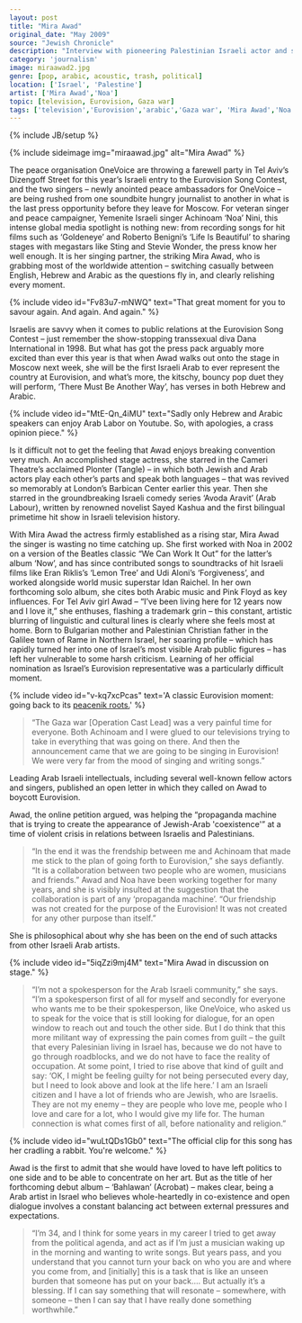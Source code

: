 ```yaml
---
layout: post
title: "Mira Awad"
original_date: "May 2009"
source: "Jewish Chronicle"
description: "Interview with pioneering Palestinian Israeli actor and singer"
category: 'journalism'
image: miraawad2.jpg
genre: [pop, arabic, acoustic, trash, political]
location: ['Israel', 'Palestine']
artist: ['Mira Awad','Noa']
topic: [television, Eurovision, Gaza war]
tags: ['television','Eurovision','arabic','Gaza war', 'Mira Awad','Noa', pop, acoustic, trash, political, 'Israel', 'Palestine']
---
```

{% include JB/setup %}

<!--------------HELPERS------------->
<!-- video helper -->
<!-- {% include video id="UXwLBS3yUkA" text="Buena Vista: it never did get better than this." pre='' %} -->
<!-- image helper: remote -->
<!-- {% include sideimage url="http://..." text="Buena Vista: it never did get better than this." %} -->
<!-- image helper: local -->
<!-- {% include sideimage img="mypic.jpg" text="Buena Vista: it never did get better than this." %} -->
<!-- link helper: open in new tab -->
<!-- {% include link url="http://..." text="Buena Vista: it never did get better than this." %} -->


{% include sideimage img="miraawad.jpg" alt="Mira Awad" %}

<span class="newthought">The peace organisation OneVoice<span> are throwing a farewell party in Tel Aviv’s Dizengoff Street for this year’s Israeli entry to the Eurovision Song Contest, and the two singers – newly anointed peace ambassadors for OneVoice – are being rushed from one soundbite hungry journalist to another in what is the last press opportunity before they leave for Moscow. For veteran singer and peace campaigner, Yemenite Israeli singer Achinoam ‘Noa’ Nini, this intense global media spotlight is nothing new: from recording songs for hit films such as ‘Goldeneye’ and Roberto Benigni’s ‘Life Is Beautiful’ to sharing stages with megastars like Sting and Stevie Wonder, the press know her well enough. It is her singing partner, the striking Mira Awad, who is grabbing most of the worldwide attention – switching casually between English, Hebrew and Arabic as the questions fly in, and clearly relishing every moment.

{% include video id="Fv83u7-mNWQ" text="That great moment for you to savour again. And again. And again." %}

Israelis are savvy when it comes to public relations at the Eurovision Song Contest – just remember the show-stopping transsexual diva Dana International in 1998. But what has got the press pack arguably more excited than ever this year is that when Awad walks out onto the stage in Moscow next week, she will be the first Israeli Arab to ever represent the country at Eurovision, and what’s more, the kitschy, bouncy pop duet they will perform, ‘There Must Be Another Way’, has verses in both Hebrew and Arabic.

{% include video id="MtE-Qn_4iMU" text="Sadly only Hebrew and Arabic speakers can enjoy Arab Labor on Youtube. So, with apologies, a crass opinion piece." %}

Is it difficult not to get the feeling that Awad enjoys breaking convention very much. An accomplished stage actress, she starred in the Cameri Theatre’s acclaimed Plonter (Tangle) – in which both Jewish and Arab actors play each other’s parts and speak both languages – that was revived so memorably at London’s Barbican Center earlier this year. Then she starred in the groundbreaking Israeli comedy series ‘Avoda Aravit’ (Arab Labour), written by renowned novelist Sayed Kashua and the first bilingual primetime hit show in Israeli television history.

With Mira Awad the actress firmly established as a rising star, Mira Awad the singer is wasting no time catching up. She first worked with Noa in 2002 on a version of the Beatles classic “We Can Work It Out” for the latter’s album ‘Now’, and has since contributed songs to soundtracks of hit Israeli films like Eran Riklis’s ‘Lemon Tree’ and Udi Aloni’s ‘Forgiveness’, and worked alongside world music superstar Idan Raichel. In her own forthcoming solo album, she cites both Arabic music and Pink Floyd as key influences. For Tel Aviv girl Awad – “I’ve been living here for 12 years now and I love it,” she enthuses, flashing a trademark grin – this constant, artistic blurring of linguistic and cultural lines is clearly where she feels most at home. Born to Bulgarian mother and Palestinian Christian father in the Galilee town of Rame in Northern Israel, her soaring profile – which has rapidly turned her into one of Israel’s most visible Arab public figures – has left her vulnerable to some harsh criticism. Learning of her official nomination as Israel’s Eurovision representative was a particularly difficult moment.

{% include video id="v-kq7xcPcas" text='A classic Eurovision moment: going back to its <a href="https://en.wikipedia.org/wiki/Eurovision_Song_Contest#Origins"  >peacenik roots.</a>' %}

 > “The Gaza war [Operation Cast Lead] was a very painful time for everyone. Both Achinoam and I were glued to our televisions trying to take in everything that was going on there. And then the announcement came that we are going to be singing in Eurovision! We were very far from the mood of singing and writing songs.”

Leading Arab Israeli intellectuals, including several well-known fellow actors and singers, published an open letter in which they called on Awad to boycott Eurovision. 

Awad, the online petition argued, was helping the “propaganda machine that is trying to create the appearance of Jewish-Arab 'coexistence'” at a time of violent crisis in relations between Israelis and Palestinians. 

> “In the end it was the frendship between me and Achinoam that made me stick to the plan of going forth to Eurovision,” she says defiantly. “It is a collaboration between two people who are women, musicians and friends.” Awad and Noa have been working together for many years, and she is visibly insulted at the suggestion that the collaboration is part of any ‘propaganda machine’. “Our friendship was not created for the purpose of the Eurovision! It was not created for any other purpose than itself.” 

She is philosophical about why she has been on the end of such attacks from other Israeli Arab artists.

{% include video id="5iqZzi9mj4M" text="Mira Awad in discussion on stage." %}

> “I’m not a spokesperson for the Arab Israeli community,” she says. “I’m a spokesperson first of all for myself and secondly for everyone who wants me to be their spokesperson, like OneVoice, who asked us to speak for the voice that is still looking for dialogue, for an open window  to reach out and touch the other side. But I do think that this more militant way of expressing the pain comes from guilt – the guilt that every Palesinian living in Israel has, because we do not have to go through roadblocks, and we do not have to face the reality of occupation. At some point, I tried to rise above that kind of guilt and say: ‘OK, I might be feeling guilty for not being persecuted every day, but I need to look above and look at the life here.’ I am an Israeli citizen and I have a lot of friends who are Jewish, who are Israelis. They are not my enemy – they are people who love me, people who I love and care for a lot, who I would give my life for. The human connection is what comes first of all, before nationality and religion.”
 
{% include video id="wuLtQDs1Gb0" text="The official clip for this song has her cradling a rabbit. You're welcome." %}

Awad is the first to admit that she would have loved to have left politics to one side and to be able to concentrate on her art. But as the title of her forthcoming debut album – ‘Bahlawan’ (Acrobat) –  makes clear, being a Arab artist in Israel who believes whole-heartedly in co-existence and open dialogue involves a constant balancing act between external pressures and expectations. 

> “I’m 34, and I think for some years in my career I tried to get away from the political agenda, and act as if I’m just a musician waking up in the morning and wanting to write songs. But years pass, and you understand that you cannot turn your back on who you are and where you come from, and [initially] this is a task that is like an unseen burden that someone has put on your back…. But actually it’s a blessing. If I can say something that will resonate – somewhere,  with someone –  then I can say that I have really done something worthwhile.” 
